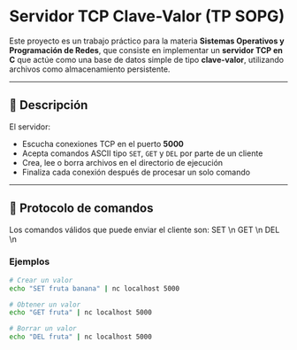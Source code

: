 # Servidor TCP Clave-Valor (TP SOPG)

Este proyecto es un trabajo práctico para la materia **Sistemas Operativos y Programación de Redes**, que consiste en implementar un **servidor TCP en C** que actúe como una base de datos simple de tipo **clave-valor**, utilizando archivos como almacenamiento persistente.

---

## 🧠 Descripción

El servidor:

- Escucha conexiones TCP en el puerto **5000**
- Acepta comandos ASCII tipo `SET`, `GET` y `DEL` por parte de un cliente
- Crea, lee o borra archivos en el directorio de ejecución
- Finaliza cada conexión después de procesar un solo comando

---

## 📡 Protocolo de comandos

Los comandos válidos que puede enviar el cliente son:
SET <clave> <valor>\n
GET <clave>\n
DEL <clave>\n

### Ejemplos

```bash
# Crear un valor
echo "SET fruta banana" | nc localhost 5000

# Obtener un valor
echo "GET fruta" | nc localhost 5000

# Borrar un valor
echo "DEL fruta" | nc localhost 5000
